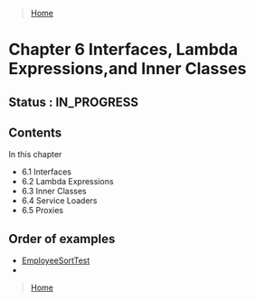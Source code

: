>[Home](Home.md)
 
# Chapter 6 Interfaces, Lambda Expressions,and Inner Classes
 
## Status : IN_PROGRESS 
 
## Contents
 

In this chapter
* 6.1 Interfaces
* 6.2 Lambda Expressions
* 6.3 Inner Classes
* 6.4 Service Loaders
* 6.5 Proxies 
 
## Order of examples

- [EmployeeSortTest](../book-code/corejava/v1ch06/interfaces/EmployeeSortTest.java)
- 
 
 
>[Home](HOME.md)